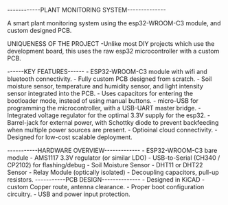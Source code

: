 ------------PLANT MONITORING SYSTEM--------------

A smart plant monitoring system using the esp32-WROOM-C3 module, and custom designed PCB.

UNIQUENESS OF THE PROJECT
  -Unlike most DIY projects which use the development board, this uses the raw esp32  microcontroller with a custom PCB.

  ------KEY FEATURES------
    - ESP32-WROOM-C3 module with wifi and bluetooth connectivity.
    - Fully custom PCB designed from scratch.
    - Soil moisture sensor, temperature and humidity sensor, and light intensity sensor integrated into the PCB.
    - Uses capacitors for entering the bootloader mode, instead of using manual buttons.
    - micro-USB for programming the microcontroller, with a USB-UART master bridge.
    - Integrated voltage regulator for the optimal 3.3V supply for the esp32.
    - Barrel-jack for external power, with Schottky diode to prevent backfeeding when multiple power sources are present.
    - Optioinal cloud connectivity.
    - Designed for low-cost scalable deployment.

-----------HARDWARE OVERVIEW-------------
    - ESP32-WROOM-C3 bare module
    - AMS1117 3.3V regulator (or similar LDO)
    - USB-to-Serial (CH340 / CP2102) for flashing/debug
    - Soil Moisture Sensor
    - DHT11 or DHT22 Sensor
    - Relay Module (optically isolated)
    - Decoupling capacitors, pull-up resistors.
-----------PCB DESIGN--------------
    - Designed in KiCAD
    - custom Copper route, antenna clearance.
    - Proper boot configuration circuitry.
    - USB and power input protection.

